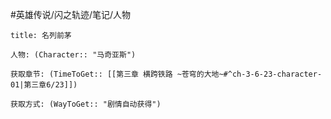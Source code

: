 #英雄传说/闪之轨迹/笔记/人物
```ad-note
title: 名列前茅

人物: (Character:: "马奇亚斯")

获取章节: (TimeToGet:: [[第三章 横跨铁路 ~苍穹的大地~#^ch-3-6-23-character-01|第三章6/23]])

获取方式: (WayToGet:: "剧情自动获得")

```

